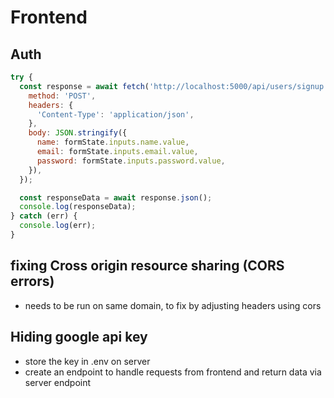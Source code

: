 # Frontend

## Auth

```js
try {
  const response = await fetch('http://localhost:5000/api/users/signup', {
    method: 'POST',
    headers: {
      'Content-Type': 'application/json',
    },
    body: JSON.stringify({
      name: formState.inputs.name.value,
      email: formState.inputs.email.value,
      password: formState.inputs.password.value,
    }),
  });

  const responseData = await response.json();
  console.log(responseData);
} catch (err) {
  console.log(err);
}
```

## fixing Cross origin resource sharing (CORS errors)

- needs to be run on same domain, to fix by adjusting headers using cors

## Hiding google api key

- store the key in .env on server
- create an endpoint to handle requests from frontend and return data via server endpoint
